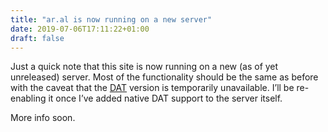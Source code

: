 ```yaml
---
title: "ar.al is now running on a new server"
date: 2019-07-06T17:11:22+01:00
draft: false
---
```


Just a quick note that this site is now running on a new (as of yet unreleased) server. Most of the functionality should be the same as before with the caveat that the [DAT](https://datproject.org) version is temporarily unavailable. I’ll be re-enabling it once I’ve added native DAT support to the server itself.

More info soon.
